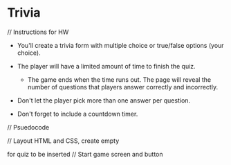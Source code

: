 # Trivia
// Instructions for HW

* You'll create a trivia form with multiple choice or true/false options (your choice).

* The player will have a limited amount of time to finish the quiz. 

  * The game ends when the time runs out. The page will reveal the number of questions that players answer correctly and incorrectly.

* Don't let the player pick more than one answer per question.

* Don't forget to include a countdown timer.

// Psuedocode

// Layout HTML and CSS, create empty <div> for quiz to be inserted
// Start game screen and button


